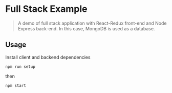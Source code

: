 # Full Stack Example
>A demo of full stack application  with React-Redux front-end and Node Express back-end. In this case, MongoDB is used as a database. 
## Usage

Install client and backend dependencies
```
npm run setup
```
then 
```
npm start
```
